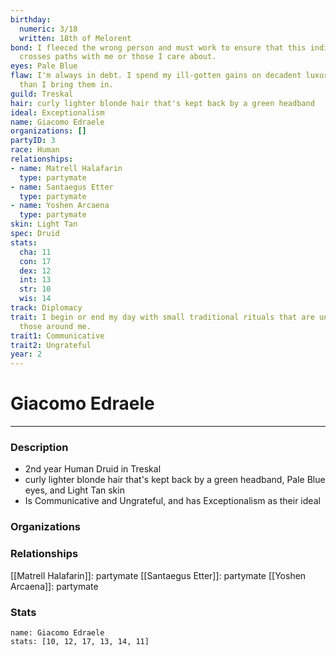 ```yaml
---
birthday:
  numeric: 3/18
  written: 18th of Melorent
bond: I fleeced the wrong person and must work to ensure that this individual never
  crosses paths with me or those I care about.
eyes: Pale Blue
flaw: I'm always in debt. I spend my ill-gotten gains on decadent luxuries faster
  than I bring them in.
guild: Treskal
hair: curly lighter blonde hair that's kept back by a green headband
ideal: Exceptionalism
name: Giacomo Edraele
organizations: []
partyID: 3
race: Human
relationships:
- name: Matrell Halafarin
  type: partymate
- name: Santaegus Etter
  type: partymate
- name: Yoshen Arcaena
  type: partymate
skin: Light Tan
spec: Druid
stats:
  cha: 11
  con: 17
  dex: 12
  int: 13
  str: 10
  wis: 14
track: Diplomacy
trait: I begin or end my day with small traditional rituals that are unfamiliar to
  those around me.
trait1: Communicative
trait2: Ungrateful
year: 2
---
```

# Giacomo Edraele
---
### Description
- 2nd year Human Druid in Treskal
- curly lighter blonde hair that's kept back by a green headband, Pale Blue eyes, and Light Tan skin
- Is Communicative and Ungrateful, and has Exceptionalism as their ideal

### Organizations
### Relationships
[[Matrell Halafarin]]: partymate
[[Santaegus Etter]]: partymate
[[Yoshen Arcaena]]: partymate
### Stats
```statblock
name: Giacomo Edraele
stats: [10, 12, 17, 13, 14, 11]
```